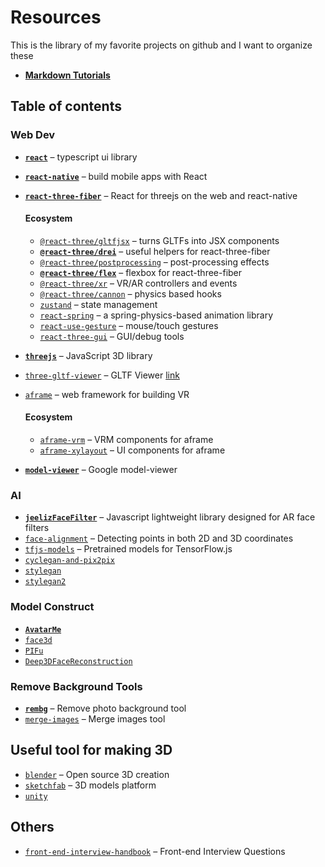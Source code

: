 # Resources

This is the library of my favorite projects on github and I want to organize these

* [**Markdown Tutorials**](https://guides.github.com/features/mastering-markdown/)

## Table of contents

### Web Dev
- [**`react`**](https://github.com/facebook/react) &ndash; typescript ui library
- [**`react-native`**](https://github.com/facebook/react-native) &ndash; build mobile apps with React
- [**`react-three-fiber`**](https://github.com/pmndrs/react-three-fiber) &ndash; React for threejs on the web and react-native

  #### Ecosystem
  - [`@react-three/gltfjsx`](https://github.com/react-spring/gltfjsx) &ndash; turns GLTFs into JSX components
  - [**`@react-three/drei`**](https://github.com/react-spring/drei) &ndash; useful helpers for react-three-fiber
  - [`@react-three/postprocessing`](https://github.com/react-spring/react-postprocessing) &ndash; post-processing effects
  - [**`@react-three/flex`**](https://github.com/react-spring/react-three-flex) &ndash; flexbox for react-three-fiber
  - [`@react-three/xr`](https://github.com/react-spring/react-xr) &ndash; VR/AR controllers and events
  - [`@react-three/cannon`](https://github.com/react-spring/use-cannon) &ndash; physics based hooks
  - [`zustand`](https://github.com/react-spring/zustand) &ndash; state management
  - [`react-spring`](https://github.com/react-spring/react-spring) &ndash; a spring-physics-based animation library
  - [`react-use-gesture`](https://github.com/react-spring/react-use-gesture) &ndash; mouse/touch gestures
  - [`react-three-gui`](https://github.com/ueno-llc/react-three-gui) &ndash; GUI/debug tools
  
- [**`threejs`**](https://github.com/mrdoob/three.js) &ndash; JavaScript 3D library
- [`three-gltf-viewer`](https://github.com/donmccurdy/three-gltf-viewer) &ndash; GLTF Viewer [link](https://gltf-viewer.donmccurdy.com/)

- [`aframe`](https://github.com/aframevr/aframe) &ndash; web framework for building VR
  #### Ecosystem
  - [`aframe-vrm`](https://github.com/binzume/aframe-vrm) &ndash; VRM components for aframe
  - [`aframe-xylayout`](https://github.com/binzume/aframe-xylayout) &ndash; UI components for aframe

- [**`model-viewer`**](https://github.com/google/model-viewer) &ndash; Google model-viewer
  
 ### AI
 - [**`jeelizFaceFilter`**](https://github.com/jeeliz/jeelizFaceFilter) &ndash; Javascript lightweight library designed for AR face filters
 - [`face-alignment`](https://github.com/1adrianb/face-alignment) &ndash; Detecting points in both 2D and 3D coordinates
 - [`tfjs-models`](https://github.com/tensorflow/tfjs-models) &ndash; Pretrained models for TensorFlow.js
 - [`cyclegan-and-pix2pix`](https://github.com/junyanz/pytorch-CycleGAN-and-pix2pix)
 - [`stylegan`](https://github.com/NVlabs/stylegan)
 - [`stylegan2`](https://github.com/NVlabs/stylegan2)
 
 ### Model Construct
 - [**`AvatarMe`**](https://github.com/lattas/AvatarMe)
 - [`face3d`](https://github.com/YadiraF/face3d)
 - [`PIFu`](https://github.com/shunsukesaito/PIFu)
 - [`Deep3DFaceReconstruction`](https://github.com/microsoft/Deep3DFaceReconstruction)
 
 ### Remove Background Tools
 - [**`rembg`**](https://github.com/danielgatis/rembg) &ndash; Remove photo background tool
 - [`merge-images`](https://github.com/lukechilds/merge-images) &ndash; Merge images tool
 
## Useful tool for making 3D
 - [`blender`](https://www.blender.org/) &ndash; Open source 3D creation
 - [`sketchfab`](https://sketchfab.com/) &ndash; 3D models platform
 - [`unity`](https://unity.com/)

## Others
- [`front-end-interview-handbook`](https://github.com/yangshun/front-end-interview-handbook) &ndash; Front-end Interview Questions
